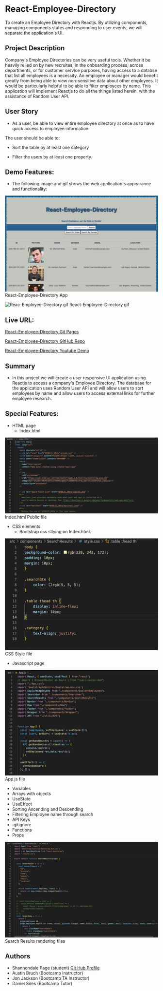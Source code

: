 # React-Employee-Directory
To create an Employee Directory with Reactjs. By utilizing components, managing components states and responding to user events, we will separate the application's UI.

## Project Description

Company's Employee Directories can be very useful tools. Whether it be heavily relied on by new recruites, in the onboarding process, across departments, or for customer service purposes, having access to a databse that list all employees is a necessity. An employee or manager would benefit greatly from being able to view non-sensitive data about other employees. It would be particularly helpful to be able to filter employees by name. This application will implement Reactjs to do all the things listed herein, with the assistance of Random User API.

## User Story

* As a user, be able to view entire employee directory at once as to have quick access to employee information.

The user should be able to:

  * Sort the table by at least one category

  * Filter the users by at least one property.

## Demo Features:
* The following image and gif shows the web application's appearance and functionality:


![React-Employee-Directory Screenshot](src/img/ReactAppPic.png) React-Employee-Directory App

![Reac-Employee-Directory gif](src/img/ReactAppDemo.gif) React-Employee-Directory gif

## Live URL:
<a href="https://sjohn214.github.io/React-Employee-Directory/">React-Employee-Directory Git Pages</a>

<a href="https://github.com/sjohn214/React-Employee-Directory.git">React-Employee-Directory GitHub Repo</a>

<a href="https://youtu.be/dCsE9cXyd6I">React-Employee-Directory Youtube Demo</a>

## Summary
* In this project we will create a user responsive UI application using Reactjs to access a company's Employee Directory. The database for the application uses Random User API and will allow users to sort employees by name and allow users to access external links for further employee research.

## Special Features:
* HTML page
  * Index.html
  
![Index.html](src/img/indexHTMLPublic.png) Index.html Public file

* CSS elements 
  * Bootstrap css stlying on Index.html.
  
![styling](src/img/CSSstylingPic.png) CSS Style file 

* Javascript page

![App.js](src/img/APPJSpic.png) App.js file

  * Variables
  * Arrays with objects
  * UseState
  * UseEffect 
  * Sorting Ascending and Descending
  * Filtering Employee name through search
  * API Keys
  * .gitignore
  * Functions
  * Props

![Search Results](src/img/RenderedSearchResults.png) Search Results rendering files

 


## Authors
* Shannondale Page (student) <a href="https://github.com/sjohn214">Git Hub Profile</a>
* Austin Bruch (Bootcamp Instructor)
* Jon Jackson (Bootcamp TA Instructor)
* Daniel Sires (Bootcamp Tutor)